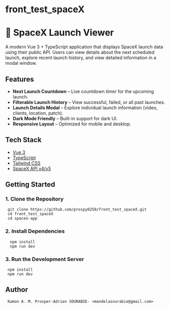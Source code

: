 # front_test_spaceX
# 🚀 SpaceX Launch Viewer

A modern Vue 3 + TypeScript application that displays SpaceX launch data using their public API. Users can view details about the next scheduled launch, explore recent launch history, and view detailed information in a modal window.

## Features

- **Next Launch Countdown** – Live countdown timer for the upcoming launch.
- **Filterable Launch History** – View successful, failed, or all past launches.
- **Launch Details Modal** – Explore individual launch information (video, clients, location, patch).
- **Dark Mode Friendly** – Built-in support for dark UI.
- **Responsive Layout** – Optimized for mobile and desktop.

## Tech Stack

- [Vue 3](https://vuejs.org/)
- [TypeScript](https://www.typescriptlang.org/)
- [Tailwind CSS](https://tailwindcss.com/)
- [SpaceX API v4/v5](https://github.com/r-spacex/SpaceX-API)

##  Getting Started

### 1. Clone the Repository 
     git clone https://github.com/prospy0250/front_test_spaceX.git
     cd front_test_spaceX
     cd spacex-app
  
  
### 2. Install Dependencies
      npm install
      npm run dev


### 3. Run the Development Server
     npm install
     npm run dev
## Author
     Kamon A. M. Prosper-Adrien SOURABIE- <mandelasourabie@gmail.com>







